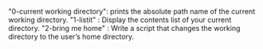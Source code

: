 "0-current working directory": prints the absolute path name of the current working directory. 
"1-listit" : Display the contents list of your current directory.
"2-bring me home" : Write a script that changes the working directory to the user’s home directory.
